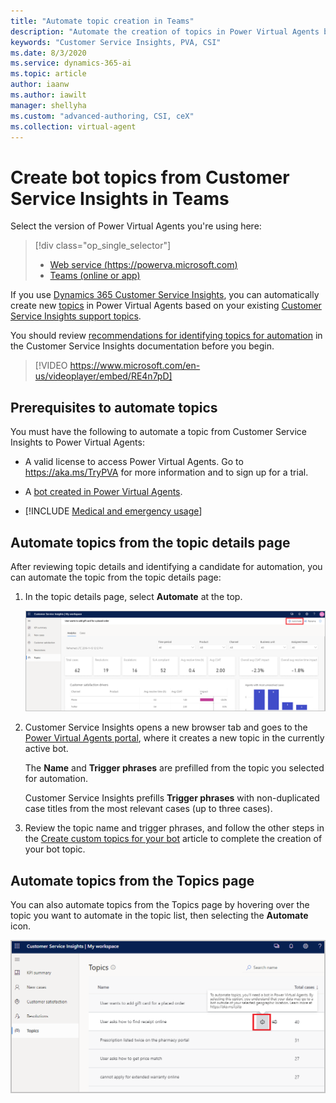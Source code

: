 ```yaml
---
title: "Automate topic creation in Teams"
description: "Automate the creation of topics in Power Virtual Agents bots by using support topics discovered by Dynamics 365 Customer Service Insights."
keywords: "Customer Service Insights, PVA, CSI"
ms.date: 8/3/2020
ms.service: dynamics-365-ai
ms.topic: article
author: iaanw
ms.author: iawilt
manager: shellyha
ms.custom: "advanced-authoring, CSI, ceX"
ms.collection: virtual-agent
---
```



# Create bot topics from Customer Service Insights in Teams

Select the version of Power Virtual Agents you're using here:

> [!div class="op_single_selector"]
> - [Web service (https://powerva.microsoft.com)](../admin-share-bots.md)
> - [Teams (online or app)](admin-share-bots-teams.md)

If you use [Dynamics 365 Customer Service Insights](/dynamics365/ai/customer-service-insights/overview), you can automatically create new [topics](authoring-create-edit-topics-teams.md) in Power Virtual Agents based on your existing [Customer Service Insights support topics](/dynamics365/ai/customer-service-insights/topics-page).

You should review [recommendations for identifying topics for automation](/dynamics365/ai/customer-service-insights/automate-topics#identify-topics-for-automation) in the Customer Service Insights documentation before you begin.

>   
> [!VIDEO https://www.microsoft.com/en-us/videoplayer/embed/RE4n7pD]
>




## Prerequisites to automate topics

You must have the following to automate a topic from Customer Service Insights to Power Virtual Agents:

- A valid license to access Power Virtual Agents. Go to https://aka.ms/TryPVA for more information and to sign up for a trial. 

- A [bot created in Power Virtual Agents](authoring-first-bot-teams.md).

- [!INCLUDE [Medical and emergency usage](includes/pva-usage-limitations-teams.md)]




## Automate topics from the topic details page

After reviewing topic details and identifying a candidate for automation, you can automate the topic from the topic details page:

1. In the topic details page, select **Automate** at the top. 

    ![Automate topics from topic details page](media/automate-topic-details-teams.png)

2. Customer Service Insights opens a new browser tab and goes to the [Power Virtual Agents portal](https://powerva.microsoft.com), where it creates a new topic in the currently active bot. 

    The **Name** and **Trigger phrases** are prefilled from the topic you selected for automation. 
    
    Customer Service Insights prefills **Trigger phrases** with non-duplicated case titles from the most relevant cases (up to three cases). 

3. Review the topic name and trigger phrases, and follow the other steps in the [Create custom topics for your bot](authoring-create-edit-topics-teams.md) article to complete the creation of your bot topic. 

## Automate topics from the Topics page
You can also automate topics from  the Topics page by hovering over the topic you want to automate in the topic list, then selecting the **Automate** icon. 

![Automate topics from Topics page](media/automate-topic-list-teams.png)




